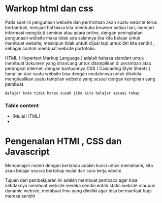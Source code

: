 # Warkop html dan css

Pada saat ini pengunaan website dan permintaan akan suatu website terus bertambah,
menjadi hal biasa kita membuka browser setiap hari, mencari informasi mengikuti
seminar atau acara online, dengan peningkatan pengunaan website maka tidak ada salahnya
jika kita belajar untuk membuat website, meskipun tidak untuK dijual tapi untuk diri kita sendiri
, sebagai contoh membuat website portofolio.

HTML ( Hypertext Markup Language ) adalah bahasa standart untuk membuat dokumen yang dirancang untuk 
ditampilkan di peramban atau perangkat internet. dengan bantuannya CSS ( Cascading Style Sheets ) 
tampilan dari suatu website bisa dengan mudahnnya untuk dikelola menghasilkan suatu tampilan
website yang sesuai dengan keinginan sang pembuat.

`Belajar kode tidak harus susah jika kita belajar sesuai tahap`

### Table content

- [Mulai HTML]
- 

# Pengenalan HTMl , CSS dan Javascript

Mempelajari materi dengan bertahap adalah kunci untuk memahami, kita akan belajar secara bertahap
mulai dari cara kerja wbsite.

Tujuan dari pembelajaran ini adalah membuat pembaca agar bisa setidaknya membuat website mereka sendiri
entah static website maupun dynamic website, membuat ilmu yang dimiliki agar bisa bermanfaat bagi mereka sendiri




